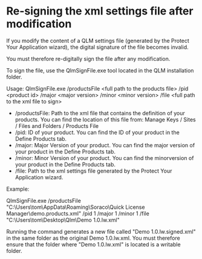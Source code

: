 # Re-signing the xml settings file after modification

If you modify the content of a QLM settings file (generated by the Protect Your Application wizard), the digital signature of the file becomes invalid.

You must therefore re-digitally sign the file after any modification.

To sign the file, use the QlmSignFile.exe tool located in the QLM installation folder.

Usage: QlmSignFile.exe /productsFile \<full path to the products file> /pid \<product id> /major \<major version> /minor \<minor version> /file \<full path to the xml file to sign>

* /productsFile: Path to the xml file that contains the definition of your products. You can find the location of this file from: Manage Keys / Sites /  Files and Folders / Products File
* /pid: ID of your product. You can find the ID of your product in the Define Products tab.
* /major: Major Version of your product. You can find the major version of your product in the Define Products tab.
* /minor: Minor Version of your product. You can find the minorversion of your product in the Define Products tab.
* /file: Path to the xml settings file generated by the Protect Your Application wizard.

Example:

QlmSignFile.exe /productsFile "C:\Users\tom\AppData\Roaming\Soraco\Quick License Manager\demo.products.xml" /pid 1 /major 1 /minor 1 /file "C:\Users\tom\Desktop\Qlm\Demo 1.0.lw.xml"

Running the command generates a new file called "Demo 1.0.lw.signed.xml" in the same folder as the original Demo 1.0.lw.xml. You must therefore ensure that the folder where "Demo 1.0.lw.xml" is located is a writable folder.
